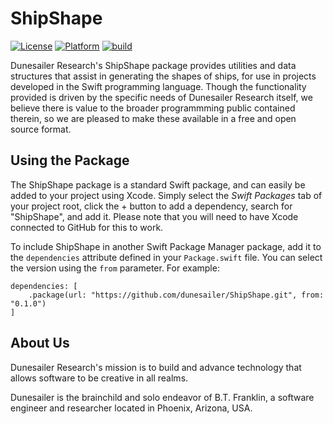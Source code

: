 ShipShape
========

[![License](https://img.shields.io/badge/License-MIT-blue.svg)](https://github.com/dunesailer/ShipShape/blob/main/LICENSE)
[![Platform](https://img.shields.io/badge/in-swift5.3-orange.svg)](https://github.com/apple/swift)
[![build](https://github.com/dunesailer/ShipShape/workflows/build/badge.svg)](https://github.com/dunesailer/ShipShape/actions?query=workflow%3Abuild)

Dunesailer Research's ShipShape package provides utilities and data structures that assist in generating the shapes of ships, for use in projects developed in the Swift programming language. Though the functionality provided is driven by the specific needs of Dunesailer Research itself, we believe there is value to the broader programmming public contained therein, so we are pleased to make these available in a free and open source format.


## Using the Package

The ShipShape package is a standard Swift package, and can easily be added to your project using Xcode. Simply select the *Swift Packages* tab of your project root, click the + button to add a dependency, search for "ShipShape", and add it. Please note that you will need to have Xcode connected to GitHub for this to work.

To include ShipShape in another Swift Package Manager package, add it to the `dependencies` attribute defined in your `Package.swift` file. You can select the version using the `from` parameter. For example:
```
dependencies: [
    .package(url: "https://github.com/dunesailer/ShipShape.git", from: "0.1.0")
]
```


## About Us

Dunesailer Research's mission is to build and advance technology that allows software to be creative in all realms.

Dunesailer is the brainchild and solo endeavor of B.T. Franklin, a software engineer and researcher located in Phoenix, Arizona, USA.
